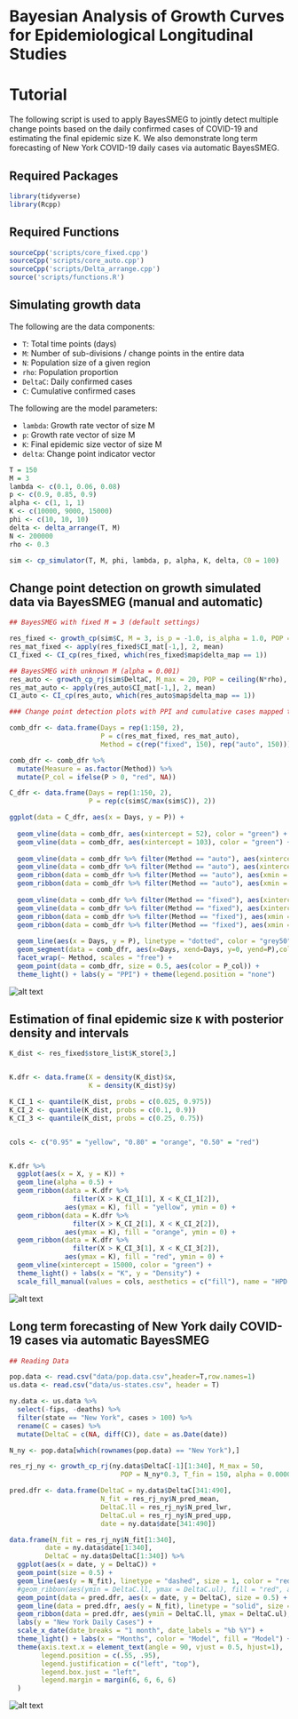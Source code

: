 # Bayesian Analysis of Growth Curves for Epidemiological Longitudinal Studies

# Tutorial

The following script is used to apply BayesSMEG to jointly detect
multiple change points based on the daily confirmed cases of COVID-19
and estimating the final epidemic size K. We also demonstrate long term
forecasting of New York COVID-19 daily cases via automatic BayesSMEG.

## Required Packages

``` r
library(tidyverse)
library(Rcpp)
```

## Required Functions

``` r
sourceCpp('scripts/core_fixed.cpp')
sourceCpp('scripts/core_auto.cpp')
sourceCpp('scripts/Delta_arrange.cpp')
source('scripts/functions.R')
```

## Simulating growth data

The following are the data components:

-   `T`: Total time points (days)
-   `M`: Number of sub-divisions / change points in the entire data
-   `N`: Population size of a given region
-   `rho`: Population proportion
-   `DeltaC`: Daily confirmed cases
-   `C`: Cumulative confirmed cases

The following are the model parameters:

-   `lambda`: Growth rate vector of size M
-   `p`: Growth rate vector of size M
-   `K`: Final epidemic size vector of size M
-   `delta`: Change point indicator vector

``` r
T = 150
M = 3
lambda <- c(0.1, 0.06, 0.08)
p <- c(0.9, 0.85, 0.9)
alpha <- c(1, 1, 1)
K <- c(10000, 9000, 15000)
phi <- c(10, 10, 10)
delta <- delta_arrange(T, M)
N <- 200000
rho <- 0.3

sim <- cp_simulator(T, M, phi, lambda, p, alpha, K, delta, C0 = 100)
```

## Change point detection on growth simulated data via BayesSMEG (manual and automatic)

``` r
## BayesSMEG with fixed M = 3 (default settings)

res_fixed <- growth_cp(sim$C, M = 3, is_p = -1.0, is_alpha = 1.0, POP = ceiling(N*rho), T_fin = 0, w = c(0.2, 0.4, 0.4), store = T)
res_mat_fixed <- apply(res_fixed$CI_mat[-1,], 2, mean)
CI_fixed <- CI_cp(res_fixed, which(res_fixed$map$delta_map == 1))

## BayesSMEG with unknown M (alpha = 0.001)
res_auto <- growth_cp_rj(sim$DeltaC, M_max = 20, POP = ceiling(N*rho), T_fin = 0, alpha = 0.001, store = T)
res_mat_auto <- apply(res_auto$CI_mat[-1,], 2, mean)
CI_auto <- CI_cp(res_auto, which(res_auto$map$delta_map == 1))

### Change point detection plots with PPI and cumulative cases mapped together

comb_dfr <- data.frame(Days = rep(1:150, 2),
                       P = c(res_mat_fixed, res_mat_auto),
                       Method = c(rep("fixed", 150), rep("auto", 150)))

comb_dfr <- comb_dfr %>%
  mutate(Measure = as.factor(Method)) %>%
  mutate(P_col = ifelse(P > 0, "red", NA))

C_dfr <- data.frame(Days = rep(1:150, 2),
                    P = rep(c(sim$C/max(sim$C)), 2))

ggplot(data = C_dfr, aes(x = Days, y = P)) +
  
  geom_vline(data = comb_dfr, aes(xintercept = 52), color = "green") +
  geom_vline(data = comb_dfr, aes(xintercept = 103), color = "green") +
  
  geom_vline(data = comb_dfr %>% filter(Method == "auto"), aes(xintercept = CI_auto[1,1]), color = "orange", linetype = "dashed") +
  geom_vline(data = comb_dfr %>% filter(Method == "auto"), aes(xintercept = CI_auto[2,1]), color = "orange", linetype = "dashed") +
  geom_ribbon(data = comb_dfr %>% filter(Method == "auto"), aes(xmin = CI_auto[1,2], xmax = CI_auto[1,3]), fill = "orange", alpha = 0.3) +
  geom_ribbon(data = comb_dfr %>% filter(Method == "auto"), aes(xmin = CI_auto[2,2], xmax = CI_auto[2,3]), fill = "orange", alpha = 0.3) +
  
  geom_vline(data = comb_dfr %>% filter(Method == "fixed"), aes(xintercept = CI_fixed[1,1]), color = "red", linetype = "dashed") +
  geom_vline(data = comb_dfr %>% filter(Method == "fixed"), aes(xintercept = CI_fixed[2,1]), color = "red", linetype = "dashed") +
  geom_ribbon(data = comb_dfr %>% filter(Method == "fixed"), aes(xmin = CI_fixed[1,2], xmax = CI_fixed[1,3]), fill = "red", alpha = 0.3) +
  geom_ribbon(data = comb_dfr %>% filter(Method == "fixed"), aes(xmin = CI_fixed[2,2], xmax = CI_fixed[2,3]), fill = "red", alpha = 0.3) +
  
  geom_line(aes(x = Days, y = P), linetype = "dotted", color = "grey50") +
  geom_segment(data = comb_dfr, aes(x=Days, xend=Days, y=0, yend=P),color = "black") +
  facet_wrap(~ Method, scales = "free") +
  geom_point(data = comb_dfr, size = 0.5, aes(color = P_col)) +
  theme_light() + labs(y = "PPI") + theme(legend.position = "none")
```

![alt text](https://github.com/tejasvbedi95/BayesSMEG/blob/5826af4199a8a775b499cf6354f0d1429ac79dbb/figures/cp_detection.png)

## Estimation of final epidemic size `K` with posterior density and intervals

``` r
K_dist <- res_fixed$store_list$K_store[3,]


K.dfr <- data.frame(X = density(K_dist)$x,
                    K = density(K_dist)$y)

K_CI_1 <- quantile(K_dist, probs = c(0.025, 0.975))
K_CI_2 <- quantile(K_dist, probs = c(0.1, 0.9))
K_CI_3 <- quantile(K_dist, probs = c(0.25, 0.75))


cols <- c("0.95" = "yellow", "0.80" = "orange", "0.50" = "red")


K.dfr %>%
  ggplot(aes(x = X, y = K)) +
  geom_line(alpha = 0.5) +
  geom_ribbon(data = K.dfr %>% 
                filter(X > K_CI_1[1], X < K_CI_1[2]), 
              aes(ymax = K), fill = "yellow", ymin = 0) +
  geom_ribbon(data = K.dfr %>% 
                filter(X > K_CI_2[1], X < K_CI_2[2]), 
              aes(ymax = K), fill = "orange", ymin = 0) +
  geom_ribbon(data = K.dfr %>% 
                filter(X > K_CI_3[1], X < K_CI_3[2]), 
              aes(ymax = K), fill = "red", ymin = 0) +
  geom_vline(xintercept = 15000, color = "green") +
  theme_light() + labs(x = "K", y = "Density") +
  scale_fill_manual(values = cols, aesthetics = c("fill"), name = "HPD Intervals")
```
![alt text](https://github.com/tejasvbedi95/BayesSMEG/blob/5826af4199a8a775b499cf6354f0d1429ac79dbb/figures/K_density.png
)
## Long term forecasting of New York daily COVID-19 cases via automatic BayesSMEG

``` r
## Reading Data

pop.data <- read.csv("data/pop.data.csv",header=T,row.names=1)
us.data <- read.csv("data/us-states.csv", header = T)

ny.data <- us.data %>%
  select(-fips, -deaths) %>%
  filter(state == "New York", cases > 100) %>%
  rename(C = cases) %>%
  mutate(DeltaC = c(NA, diff(C)), date = as.Date(date))

N_ny <- pop.data[which(rownames(pop.data) == "New York"),]

res_rj_ny <- growth_cp_rj(ny.data$DeltaC[-1][1:340], M_max = 50,
                            POP = N_ny*0.3, T_fin = 150, alpha = 0.000001, store = T)

pred.dfr <- data.frame(DeltaC = ny.data$DeltaC[341:490],
                       N_fit = res_rj_ny$N_pred_mean,
                       DeltaC.ll = res_rj_ny$N_pred_lwr,
                       DeltaC.ul = res_rj_ny$N_pred_upp,
                       date = ny.data$date[341:490])

data.frame(N_fit = res_rj_ny$N_fit[1:340],
         date = ny.data$date[1:340],
         DeltaC = ny.data$DeltaC[1:340]) %>%
  ggplot(aes(x = date, y = DeltaC)) +
  geom_point(size = 0.5) + 
  geom_line(aes(y = N_fit), linetype = "dashed", size = 1, color = "red") +
  #geom_ribbon(aes(ymin = DeltaC.ll, ymax = DeltaC.ul), fill = "red", alpha = 0.3) +
  geom_point(data = pred.dfr, aes(x = date, y = DeltaC), size = 0.5) +
  geom_line(data = pred.dfr, aes(y = N_fit), linetype = "solid", size = 1, color = "red") +
  geom_ribbon(data = pred.dfr, aes(ymin = DeltaC.ll, ymax = DeltaC.ul), alpha = 0.2, fill = "red") +
  labs(y = "New York Daily Cases") +
  scale_x_date(date_breaks = "1 month", date_labels = "%b %Y") +
  theme_light() + labs(x = "Months", color = "Model", fill = "Model") + 
  theme(axis.text.x = element_text(angle = 90, vjust = 0.5, hjust=1),
        legend.position = c(.55, .95),
        legend.justification = c("left", "top"),
        legend.box.just = "left",
        legend.margin = margin(6, 6, 6, 6)
  ) 
```

![alt text](https://github.com/tejasvbedi95/BayesSMEG/blob/5826af4199a8a775b499cf6354f0d1429ac79dbb/figures/ny_prediction.png)
